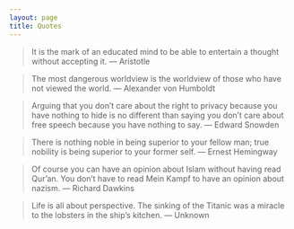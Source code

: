 ```yaml
---
layout: page
title: Quotes
---
```


> It is the mark of an educated mind to be able to entertain a thought without accepting it.
— Aristotle

> The most dangerous worldview is the worldview of those who have not viewed the world.
— Alexander von Humboldt

> Arguing that you don’t care about the right to privacy because you have nothing to hide is no different than saying you don’t care about free speech because you have nothing to say.
— Edward Snowden

> There is nothing noble in being superior to your fellow man; true nobility is being superior to your former self.
— Ernest Hemingway

> Of course you can have an opinion about Islam without having read Qur’an. You don’t have to read Mein Kampf to have an opinion about nazism.
— Richard Dawkins

> Life is all about perspective. The sinking of the Titanic was a miracle to the lobsters in the ship’s kitchen.
— Unknown
